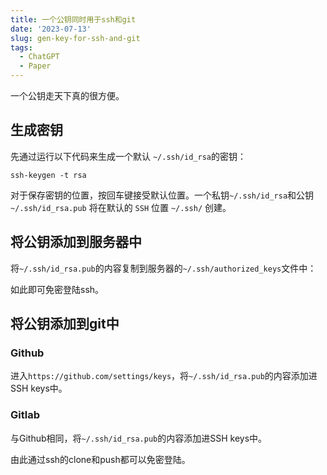```yaml
---
title: 一个公钥同时用于ssh和git
date: '2023-07-13'
slug: gen-key-for-ssh-and-git
tags:
  - ChatGPT
  - Paper
---
```

一个公钥走天下真的很方便。

## 生成密钥
先通过运行以下代码来生成一个默认 `~/.ssh/id_rsa`的密钥：
```shell
ssh-keygen -t rsa 
```
对于保存密钥的位置，按回车键接受默认位置。一个私钥`~/.ssh/id_rsa`和公钥 `~/.ssh/id_rsa.pub` 将在默认的 `SSH` 位置 `~/.ssh/` 创建。

## 将公钥添加到服务器中

将`~/.ssh/id_rsa.pub`的内容复制到服务器的`~/.ssh/authorized_keys`文件中：

如此即可免密登陆ssh。

## 将公钥添加到git中

### Github

进入`https://github.com/settings/keys`，将`~/.ssh/id_rsa.pub`的内容添加进SSH keys中。

### Gitlab

与Github相同，将`~/.ssh/id_rsa.pub`的内容添加进SSH keys中。

由此通过ssh的clone和push都可以免密登陆。